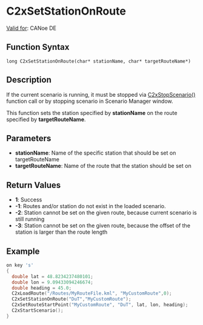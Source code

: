 # C2xSetStationOnRoute

[Valid for](../../../Shared/FeatureAvailability.md): CANoe DE

## Function Syntax

```
long C2xSetStationOnRoute(char* stationName, char* targetRouteName*)
```

## Description

If the current scenario is running, it must be stopped via [C2xStopScenario()](CAPLfunctionC2xStopScenario.md) function call or by stopping scenario in Scenario Manager window.

This function sets the station specified by **stationName** on the route specified by **targetRouteName**.

## Parameters

- **stationName**: Name of the specific station that should be set on targetRouteName
- **targetRouteName**: Name of the route that the station should be set on

## Return Values

- **1**: Success
- **-1**: Routes and/or station do not exist in the loaded scenario.
- **-2**: Station cannot be set on the given route, because current scenario is still running
- **-3**: Station cannot be set on the given route, because the offset of the station is larger than the route length

## Example

```c
on key 's'
{
  double lat = 48.8234237480101;
  double lon = 9.09433094246674;
  double heading = 45.0;
  C2xLoadRoute("/Routes/MyRouteFile.kml", "MyCustomRoute",0);
  C2xSetStationOnRoute("DuT","MyCustomRoute");
  C2xSetRouteStartPoint("MyCustomRoute", "DuT", lat, lon, heading);
  C2xStartScenario();
}
```
